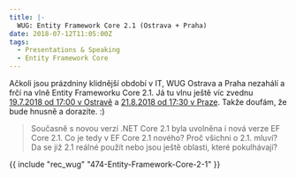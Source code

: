 ```yaml
---
title: |-
  WUG: Entity Framework Core 2.1 (Ostrava + Praha)
date: 2018-07-12T11:05:00Z
tags:
  - Presentations & Speaking
  - Entity Framework Core
---
```

Ačkoli jsou prázdniny klidnější období v IT, WUG Ostrava a Praha nezahálí a frčí na vlně Entity Frameworku Core 2.1. Já tu vlnu ještě víc zvednu [19.7.2018 od 17:00 v Ostravě][1] a [21.8.2018 od 17:30 v Praze][2]. Takže doufám, že bude hnusně a dorazíte. :)

> Současně s novou verzí .NET Core 2.1 byla uvolněna i nová verze EF Core 2.1. Co je tedy v EF Core 2.1 nového? Proč všichni o 2.1. mluví? Da se již 2.1 reálné použít nebo jsou ještě oblasti, které pokulhávají?

{{ include "rec_wug" "474-Entity-Framework-Core-2-1" }}

[1]: https://www.wug.cz/ostrava/akce/1075-Entity-Framework-Core-2-1
[2]: https://www.wug.cz/praha/akce/1073-Entity-Framework-Core-2-1